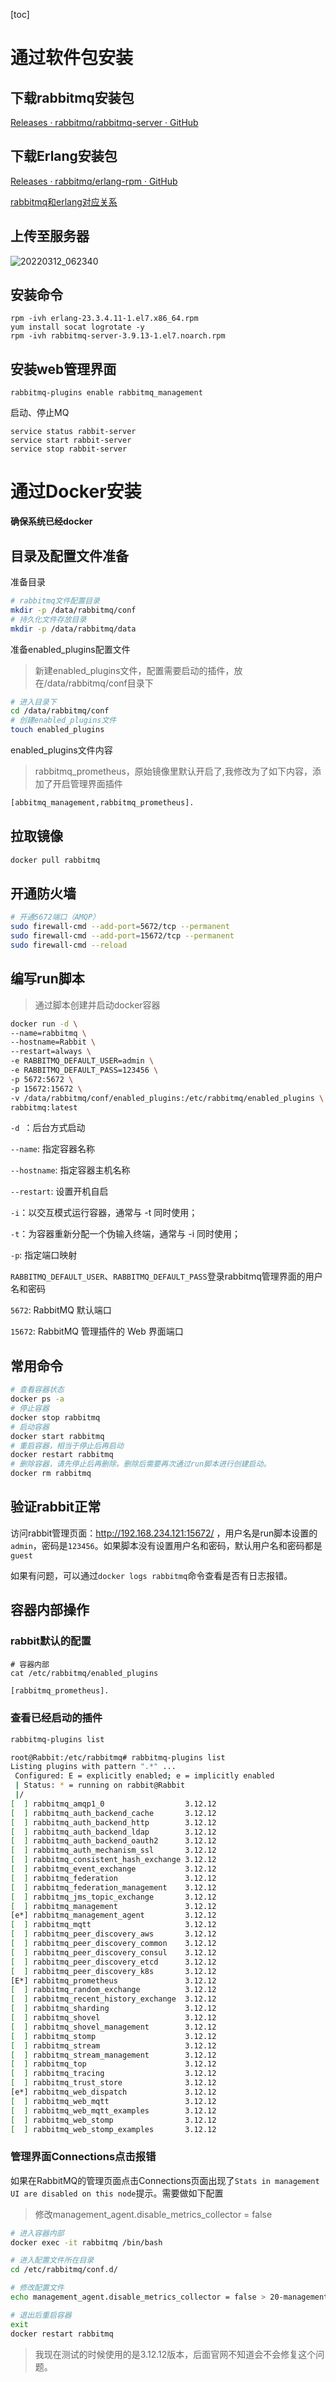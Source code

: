 [toc]# 通过软件包安装## 下载rabbitmq安装包[Releases · rabbitmq/rabbitmq-server · GitHub](https://github.com/rabbitmq/rabbitmq-server/releases)## 下载Erlang安装包[Releases · rabbitmq/erlang-rpm · GitHub](https://github.com/rabbitmq/erlang-rpm/releases)[rabbitmq和erlang对应关系](https://www.rabbitmq.com/which-erlang.html#compatibility-matrix)## 上传至服务器![20220312_062340](img/20220312_062340.png)## 安装命令```shellrpm -ivh erlang-23.3.4.11-1.el7.x86_64.rpmyum install socat logrotate -yrpm -ivh rabbitmq-server-3.9.13-1.el7.noarch.rpm```## 安装web管理界面```shellrabbitmq-plugins enable rabbitmq_management```启动、停止MQ```shellservice status rabbit-serverservice start rabbit-serverservice stop rabbit-server```# 通过Docker安装**确保系统已经docker**## 目录及配置文件准备准备目录```bash# rabbitmq文件配置目录mkdir -p /data/rabbitmq/conf# 持久化文件存放目录mkdir -p /data/rabbitmq/data```准备enabled_plugins配置文件> 新建enabled_plugins文件，配置需要启动的插件，放在/data/rabbitmq/conf目录下```bash# 进入目录下cd /data/rabbitmq/conf# 创建enabled_plugins文件touch enabled_plugins```enabled_plugins文件内容> rabbitmq_prometheus，原始镜像里默认开启了,我修改为了如下内容，添加了开启管理界面插件```bash[abbitmq_management,rabbitmq_prometheus].```## 拉取镜像```bashdocker pull rabbitmq```## 开通防火墙```bash# 开通5672端口（AMQP）sudo firewall-cmd --add-port=5672/tcp --permanentsudo firewall-cmd --add-port=15672/tcp --permanentsudo firewall-cmd --reload```## 编写run脚本> 通过脚本创建并启动docker容器```bashdocker run -d \--name=rabbitmq \--hostname=Rabbit \--restart=always \-e RABBITMQ_DEFAULT_USER=admin \-e RABBITMQ_DEFAULT_PASS=123456 \-p 5672:5672 \-p 15672:15672 \-v /data/rabbitmq/conf/enabled_plugins:/etc/rabbitmq/enabled_plugins \rabbitmq:latest````-d `：后台方式启动`--name`: 指定容器名称`--hostname`: 指定容器主机名称`--restart`: 设置开机自启`-i`：以交互模式运行容器，通常与 -t 同时使用；`-t`：为容器重新分配一个伪输入终端，通常与 -i 同时使用；`-p`: 指定端口映射`RABBITMQ_DEFAULT_USER`、`RABBITMQ_DEFAULT_PASS`登录rabbitmq管理界面的用户名和密码`5672`: RabbitMQ 默认端口`15672`: RabbitMQ 管理插件的 Web 界面端口## 常用命令```bash# 查看容器状态docker ps -a# 停止容器docker stop rabbitmq# 启动容器docker start rabbitmq# 重启容器，相当于停止后再启动docker restart rabbitmq# 删除容器，请先停止后再删除。删除后需要再次通过run脚本进行创建启动。docker rm rabbitmq```## 验证rabbit正常访问rabbit管理页面：http://192.168.234.121:15672/ ，用户名是run脚本设置的`admin`，密码是`123456`。如果脚本没有设置用户名和密码，默认用户名和密码都是`guest`如果有问题，可以通过`docker logs rabbitmq`命令查看是否有日志报错。## 容器内部操作### rabbit默认的配置```shell# 容器内部cat /etc/rabbitmq/enabled_plugins``````bash[rabbitmq_prometheus].```### 查看已经启动的插件```bashrabbitmq-plugins list``````bashroot@Rabbit:/etc/rabbitmq# rabbitmq-plugins listListing plugins with pattern ".*" ... Configured: E = explicitly enabled; e = implicitly enabled | Status: * = running on rabbit@Rabbit |/[  ] rabbitmq_amqp1_0                  3.12.12[  ] rabbitmq_auth_backend_cache       3.12.12[  ] rabbitmq_auth_backend_http        3.12.12[  ] rabbitmq_auth_backend_ldap        3.12.12[  ] rabbitmq_auth_backend_oauth2      3.12.12[  ] rabbitmq_auth_mechanism_ssl       3.12.12[  ] rabbitmq_consistent_hash_exchange 3.12.12[  ] rabbitmq_event_exchange           3.12.12[  ] rabbitmq_federation               3.12.12[  ] rabbitmq_federation_management    3.12.12[  ] rabbitmq_jms_topic_exchange       3.12.12[  ] rabbitmq_management               3.12.12[e*] rabbitmq_management_agent         3.12.12[  ] rabbitmq_mqtt                     3.12.12[  ] rabbitmq_peer_discovery_aws       3.12.12[  ] rabbitmq_peer_discovery_common    3.12.12[  ] rabbitmq_peer_discovery_consul    3.12.12[  ] rabbitmq_peer_discovery_etcd      3.12.12[  ] rabbitmq_peer_discovery_k8s       3.12.12[E*] rabbitmq_prometheus               3.12.12[  ] rabbitmq_random_exchange          3.12.12[  ] rabbitmq_recent_history_exchange  3.12.12[  ] rabbitmq_sharding                 3.12.12[  ] rabbitmq_shovel                   3.12.12[  ] rabbitmq_shovel_management        3.12.12[  ] rabbitmq_stomp                    3.12.12[  ] rabbitmq_stream                   3.12.12[  ] rabbitmq_stream_management        3.12.12[  ] rabbitmq_top                      3.12.12[  ] rabbitmq_tracing                  3.12.12[  ] rabbitmq_trust_store              3.12.12[e*] rabbitmq_web_dispatch             3.12.12[  ] rabbitmq_web_mqtt                 3.12.12[  ] rabbitmq_web_mqtt_examples        3.12.12[  ] rabbitmq_web_stomp                3.12.12[  ] rabbitmq_web_stomp_examples       3.12.12```### 管理界面Connections点击报错如果在RabbitMQ的管理页面点击Connections页面出现了`Stats in management UI are disabled on this node`提示。需要做如下配置> 修改management_agent.disable_metrics_collector = false```bash# 进入容器内部docker exec -it rabbitmq /bin/bash# 进入配置文件所在目录cd /etc/rabbitmq/conf.d/# 修改配置文件echo management_agent.disable_metrics_collector = false > 20-management_agent.disable_metrics_collector.conf# 退出后重启容器exitdocker restart rabbitmq```> 我现在测试的时候使用的是3.12.12版本，后面官网不知道会不会修复这个问题。